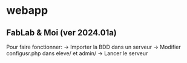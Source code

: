 # webapp
## FabLab & Moi (ver 2024.01a)

Pour faire fonctionner:
  -> Importer la BDD dans un serveur
  -> Modifier configusr.php dans eleve/ et admin/
  -> Lancer le serveur
